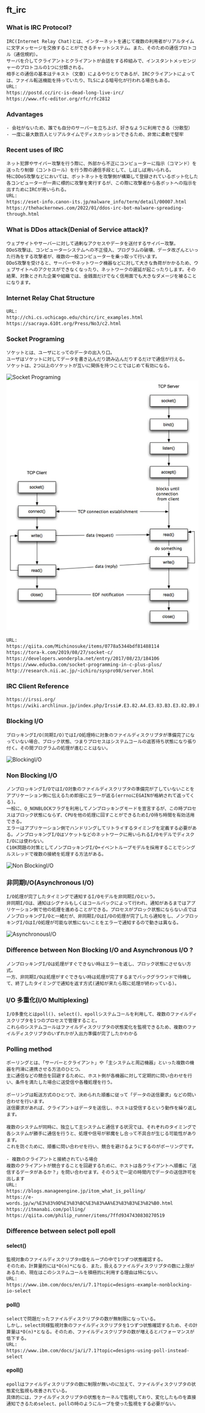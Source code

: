 ## ft_irc
### What is IRC Protocol?
	IRC(Internet Relay Chat)とは、インターネットを通じて複数の利用者がリアルタイムに文字メッセージを交換することができるチャットシステム。また、そのための通信プロトコル（通信規約）。
	サーバを介してクライアントとクライアントが会話をする枠組みで、インスタントメッセンジャーのプロトコルの1つに分類される。
	相手との通信の基本はテキスト（文章）によるやりとりであるが、IRCクライアントによっては、ファイル転送機能を持っていたり、TLSによる暗号化が行われる場合もある。
	URL:
	https://postd.cc/irc-is-dead-long-live-irc/
	https://www.rfc-editor.org/rfc/rfc2812

### Advantages
	- 会社がないため、誰でも自分のサーバーを立ち上げ、好きなように利用できる（分散型）
	- 一度に最大数百人とリアルタイムでディスカッションできるため、非常に柔軟で堅牢

### Recent uses of IRC
	ネット犯罪やサイバー攻撃を行う際に、外部から不正にコンピューターに指示（コマンド）を送ったり制御（コントロール）を行う際の通信手段として、しばしば用いられる。
	特にDDoS攻撃などにおいては、ボットネットを攻撃側が構築して登録されているボット化した各コンピューターが一斉に標的に攻撃を実行するが、この際に攻撃者から各ボットへの指示を出すためにIRCが用いられる。
	URL:
	https://eset-info.canon-its.jp/malware_info/term/detail/00007.html
	https://thehackernews.com/2022/01/ddos-irc-bot-malware-spreading-through.html

### What is DDos attack(Denial of Service attack)?
	ウェブサイトやサーバーに対して過剰なアクセスやデータを送付するサイバー攻撃。
	DDoS攻撃は、コンピューターシステムへの不正侵入、プログラムの破壊、データ改ざんといった行為をする攻撃者が、複数の一般コンピューターを乗っ取って行います。
	DDoS攻撃を受けると、サーバーやネットワーク機器などに対して大きな負荷がかかるため、ウェブサイトへのアクセスができなくなったり、ネットワークの遅延が起こったりします。その結果、対象とされた企業や組織では、金銭面だけでなく信用面でも大きなダメージを被ることになります。

### Internet Relay Chat Structure
	URL:
	http://chi.cs.uchicago.edu/chirc/irc_examples.html
	https://sacraya.610t.org/Press/No3/c2.html

### Socket Programing
	ソケットとは、ユーザにとってのデータの出入り口。
	ユーザはソケットに対してデータを書き込んだり読み込んだりするだけで通信が行える。
	ソケットは、2つ以上のソケットが互いに関係を持つことではじめて有効になる。
![Socket Programing](https://www.techscore.com/page_attachments/0000/0512/ServerSocket.png)
![Socket Programing2](assets/SocketProgramTcp-min.jpg)

	URL:
	https://qiita.com/Michinosuke/items/0778a5344bdf81488114
	https://tora-k.com/2019/08/27/socket-c/
	https://developers.wonderpla.net/entry/2017/08/23/184106
	https://www.educba.com/socket-programming-in-c-plus-plus/
	http://research.nii.ac.jp/~ichiro/syspro98/server.html

### IRC Client Reference
	https://irssi.org/
	https://wiki.archlinux.jp/index.php/Irssi#.E3.82.A4.E3.83.B3.E3.82.B9.E3.83.88.E3.83.BC.E3.83.AB

### Blocking I/O
	ブロッキングI/O(同期I/O)ではI/O処理時に対象のファイルディスクリプタが準備完了になっていない場合、ブロック状態、つまりプロセスはシステムコールの返答待ち状態になり張り付く。その間プログラムの処理が進むことはない。
![BlockingI/O](https://miro.medium.com/max/726/0*cZoBWeg61ktOz_6F.png)

### Non Blocking I/O
	ノンブロッキングI/OではI/O対象のファイルディスクリプタの準備完が了していないことをアプリケーション側に伝えるため即座にエラーが返る(errnoにEGAINが格納されて返ってくる)。
	一般に、O_NONBLOCKフラグを利用してノンブロッキングモードを宣言するが、この時プロセスはブロック状態にならず、CPUを他の処理に回すことができるためI/O待ち時間を有効活用できる。
	エラーはアプリケーション側でハンドリングしてリトライするタイミングを定義する必要がある。ノンブロッキングI/Oはソケットなどのネットワークに用いられるI/OモデルでディスクI/Oには使わない。
	C10K問題の対策としてノンブロッキングI/O+イベントループモデルを採用することでシングルスレッドで複数の接続を処理する方法がある。
![Non BlockingI/O](https://miro.medium.com/max/640/0*6MG53wgJeawlcvsz.png)
	
### 非同期I/O(Asynchronous I/O)
	I/O処理が完了したタイミングで通知するI/Oモデルを非同期I/Oという。
	非同期I/Oは、通知はシグナルもしくはコールバックによって行われ、通知があるまではアプリケーション側で他の処理を進めることができる。プロセスがブロック状態にならない点ではノンブロッキングI/Oと一緒だが、非同期I/OはI/Oの処理が完了したら通知をし、ノンブロッキングI/OはI/O処理が可能な状態にないことをエラーで通知するので動きは異なる。
![AsynchronousI/O](https://miro.medium.com/max/706/0*V4DURyt10-H6iwzJ.png)

### Difference between Non Blocking I/O and Asynchronous I/O ?
	ノンブロッキングI/Oは処理がすぐできない時はエラーを返し、ブロック状態にさせない方式。
	一方、非同期I/Oは処理がすぐできない時は処理が完了するまでバックグラウンドで待機して、終了したタイミングで通知を返す方式(通知が来たら既に処理が終わっている)。

### I/O 多重化(I/O Multiplexing)
	I/O多重化とはpoll()、select()、epollシステムコールを利用して、複数のファイルディスクリプタを1つのプロセスで管理すること。
	これらのシステムコールはファイルディスクリプタの状態変化を監視できるため、複数のファイルディスクリプタのいずれかが入出力準備が完了したかわかる

### Polling method
	ポーリングとは、「サーバーとクライアント」や「主システムと周辺機器」といった複数の機器を円滑に連携させる方法のひとつ。
	主に通信などの競合を回避するために、ホスト側が各機器に対して定期的に問い合わせを行い、条件を満たした場合に送受信や各種処理を行う。
	
	ポーリングは転送方式のひとつで、決められた順番に従って「データの送信要求」などの問い合わせを行います。
	送信要求があれば、クライアントはデータを送信し、ホストは受信するという動作を繰り返します。

	複数のシステムが同時に、独立して主システムと通信する状況では、それぞれのタイミングで各システムが勝手に通信を行うと、処理や信号が邪魔をし合って不具合が生じる可能性があります。
	これを防ぐために、順番に問い合わせを行い、競合を避けるようにするのがポーリングです。

	- 複数のクライアントと接続されている場合
	複数のクライアントが競合することを回避するために、ホストは各クライアントへ順番に「送信するデータがあるか？」を問い合わせます。そのうえで一定の時間内でデータの送信許可を出します
	URL:
	https://blogs.manageengine.jp/itom_what_is_polling/
	https://e-words.jp/w/%E3%83%9D%E3%83%BC%E3%83%AA%E3%83%B3%E3%82%B0.html
	https://itmanabi.com/polling/
	https://qiita.com/philip_runner/items/7ffd9347430830270519


### Difference between select poll epoll

####  select()
	監視対象のファイルディスクリプタn個をループの中で1つずつ状態確認する。
	そのため，計算量的には*O(n)*になる．また，扱えるファイルディスクリプタの数に上限があるため、現在はこのシステムコールを積極的に利用する理由は特にない。
	URL:
	https://www.ibm.com/docs/en/i/7.1?topic=designs-example-nonblocking-io-select

#### poll()
	selectで問題だったファイルディスクリプタの数が無制限になっている。
	しかし，select同様監視対象のファイルディスクリプタを1つずつ状態確認するため、その計算量は*O(n)*となる。そのため、ファイルディスクリプタの数が増えるとパフォーマンスが低下する。
	URL:
	https://www.ibm.com/docs/ja/i/7.1?topic=designs-using-poll-instead-select

#### epoll()
	epollはファイルディスクリプタの数に制限が無いのに加えて、ファイルディスクリプタの状態変化監視も改善されている。
	具体的には，ファイルディスクリプタの状態をカーネルで監視しており、変化したものを直接通知できるためselect、pollの時のようにループを使った監視をする必要がない。
